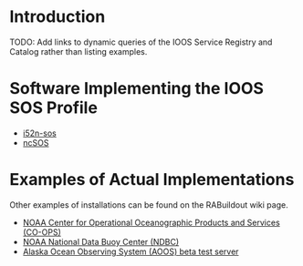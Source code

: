 

# Introduction #
TODO: Add links to dynamic queries of the IOOS Service Registry and Catalog rather than listing examples.

# Software Implementing the IOOS SOS Profile #
  * [i52n-sos](http://ioos.github.io/i52n-sos)
  * [ncSOS](https://github.com/asascience-open/ncSOS/wiki)

# Examples of Actual Implementations #
Other examples of installations can be found on the RABuildout wiki page.
  * [NOAA Center for Operational Oceanographic Products and Services (CO-OPS)](http://opendap.co-ops.nos.noaa.gov/ioos-dif-sos/)
  * [NOAA National Data Buoy Center (NDBC)](http://sdf.ndbc.noaa.gov/sos/)
  * [Alaska Ocean Observing System (AOOS) beta test server](http://sos2.axiomalaska.com)